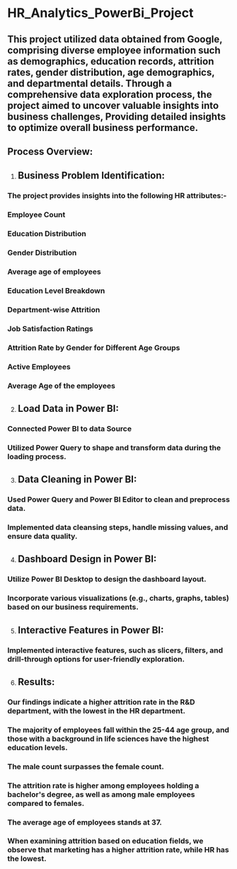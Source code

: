 # HR_Analytics_PowerBi_Project

## This project utilized data obtained from Google, comprising diverse employee information such as demographics, education records, attrition rates, gender distribution, age demographics, and departmental details. Through a comprehensive data exploration process, the project aimed to uncover valuable insights into business challenges, Providing detailed insights to optimize overall business performance.

## Process Overview:
1. ## Business Problem Identification:

### The project provides insights into the following HR attributes:-
### Employee Count
### Education Distribution
### Gender Distribution
### Average age of employees
### Education Level Breakdown
### Department-wise Attrition
### Job Satisfaction Ratings
### Attrition Rate by Gender for Different Age Groups
### Active Employees
### Average Age of the employees

2. ## Load Data in Power BI:
### Connected Power BI to data Source
### Utilized Power Query to shape and transform data during the loading process.

3. ## Data Cleaning in Power BI:
### Used Power Query and Power BI Editor to clean and preprocess data.
### Implemented data cleansing steps, handle missing values, and ensure data quality.

4. ## Dashboard Design in Power BI:

### Utilize Power BI Desktop to design the dashboard layout.
### Incorporate various visualizations (e.g., charts, graphs, tables) based on our business requirements.

5. ## Interactive Features in Power BI:
### Implemented interactive features, such as slicers, filters, and drill-through options for user-friendly exploration.
 
6. ## Results:
### Our findings indicate a higher attrition rate in the R&D department, with the lowest in the HR department. 
### The majority of employees fall within the 25-44 age group, and those with a background in life sciences have the highest education levels. 
### The male count surpasses the female count.
### The attrition rate is higher among employees holding a bachelor's degree, as well as among male employees compared to females.
### The average age of employees stands at 37.
### When examining attrition based on education fields, we observe that marketing has a higher attrition rate, while HR has the lowest.
